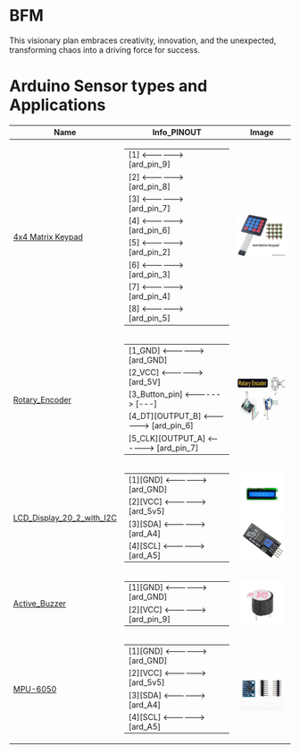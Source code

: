 


# BFM
This visionary plan embraces creativity, innovation, and the unexpected, transforming chaos into a driving force for success.









# Arduino Sensor types and Applications


| Name | Info_PINOUT  | Image |
| --- |  --- | :---: |
| [4x4 Matrix Keypad](https://embedjournal.com/interface-4x4-matrix-keypad-with-microcontroller/) |  <table border="0"><tr><td>[1]  <------>  [ard_pin_9]</td></tr><tr><td>[2]  <------>  [ard_pin_8]</td></tr><tr><td>[3]  <------>  [ard_pin_7]</td></tr><tr><td>[4]  <------>  [ard_pin_6]</td></tr><tr><td>[5]  <------>  [ard_pin_2]</td></tr><tr><td>[6]  <------>  [ard_pin_3]</td></tr><tr><td>[7]  <------>  [ard_pin_4]</td></tr><tr><td>[8]  <------>  [ard_pin_5]</td></tr></table>  | <img src="src_image/4_4/4_4.jpg" height="80"> |
| [Rotary_Encoder](https://howtomechatronics.com/tutorials/arduino/rotary-encoder-works-use-arduino/) |  <table border="0"><tr><td>[1_GND]           <------>  [ard_GND]</td></tr><tr><td>[2_VCC]           <------>  [ard_5V]</td></tr><tr><td>[3_Button_pin]    <------>  [---]</td></tr><tr><td>[4_DT][OUTPUT_B]  <------>  [ard_pin_6]</td></tr><tr><td>[5_CLK][OUTPUT_A] <------>  [ard_pin_7]</td></tr></table>  | <img src="src_image/Rotary_Encoder/Info.jpg" height="80"> |
| [LCD_Display_20_2_with_I2C](https://robu.in/product/basic-16x2-character-lcd-white-on-blue-on-blue-5v/) |  <table border="0"><tr><td>[1][GND]  <------>  [ard_GND]</td></tr><tr><td>[2][VCC]  <------>  [ard_5v5]</td></tr><tr><td>[3][SDA]  <------>  [ard_A4]</td></tr><tr><td>[4][SCL]  <------>  [ard_A5]</td></tr></table>  | <img src="src_image/LCD_Display_20_2_with_I2C/16_2.jpg" height="80"> <img src="src_image/LCD_Display_20_2_with_I2C/I2C.jpg" height="80"> |
| [Active_Buzzer](https://robu.in/product/5v-active-electromagnetic-buzzer-pack-of-5/) |  <table border="0"><tr><td>[1][GND]  <------>  [ard_GND]</td></tr><tr><td>[2][VCC]  <------>  [ard_pin_9]</td></tr></table>  | <img src="src_image/Active_Buzzer/Active_Buzzer.jpg" height="80"> |
| [MPU-6050](https://robu.in/product/mpu-6050-gyro-sensor-2-accelerometer/) |  <table border="0"><tr><td>[1][GND]  <------>  [ard_GND]</td></tr><tr><td>[2][VCC]  <------>  [ard_5v5]</td></tr><tr><td>[3][SDA]  <------>  [ard_A4]</td></tr><tr><td>[4][SCL]  <------>  [ard_A5]</td></tr></table>  | <img src="src_image/MPU-6050/MPU-6050.jpg" height="80"> |








 
 
 
 


























